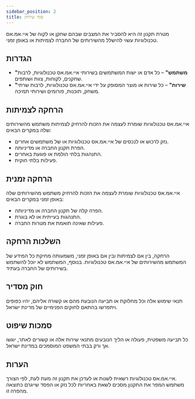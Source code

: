 ```yaml
---
sidebar_position: 2
title: סוף שירות
---
```


מטרת תקנון זה היא להסביר את המצבים שבהם שחקן או לקוח של איי.אמ.אס טכנולוגיות עשוי להישלל מהשירותים של החברה לצמיתות או באופן זמני.

## הגדרות
- **"משתמש"** – כל אדם או ישות המשתמשים בשירותי איי.אמ.אס טכנולוגיות, לרבות שחקנים, לקוחות, צוות ושותפים.
- **"שירות"** – כל שירות או מוצר המסופק על ידי איי.אמ.אס טכנולוגיות, לרבות שרתי משחק, תוכנות, פורומים ושירותי תמיכה.

## הרחקה לצמיתות
איי.אמ.אס טכנולוגיות שומרת לעצמה את הזכות להרחיק לצמיתות משתמש מהשירותים שלה במקרים הבאים:
- נזק לרכוש או לנכסים של איי.אמ.אס טכנולוגיות או של משתמשים אחרים.
- הפרת תקנון החברה או מדיניותה.
- התנהגות בלתי הולמת או פוגעת באחרים.
- פעילות בלתי חוקית.

## הרחקה זמנית
איי.אמ.אס טכנולוגיות שומרת לעצמה את הזכות להרחיק משתמש מהשירותים שלה באופן זמני במקרים הבאים:
- הפרה קלה של תקנון החברה או מדיניותה.
- התנהגות בעייתית או לא בוגרת.
- פעילות שאינה תואמת את מטרות החברה.

## השלכות הרחקה
הרחקה, בין אם לצמיתות ובין אם באופן זמני, משמעותה מחיקת כל המידע של המשתמש מהשירותים של איי.אמ.אס טכנולוגיות. בנוסף, המשתמש לא יוכל להשתמש בשירותים של החברה בעתיד.

## חוק מסדיר
תנאי שימוש אלה וכל מחלוקת או תביעה הנובעת מהם או קשורה אליהם, יהיו כפופים ויתפרשו בהתאם לחוקים הפנימיים של מדינת ישראל.

## סמכות שיפוט
כל תביעה משפטית, פעולה או הליך הנובעים מתנאי שירות אלה או קשורים לאתר, יוגשו אך ורק בבתי המשפט המוסמכים במדינת ישראל.

## הערות
איי.אמ.אס טכנולוגיות רשאית לשנות או לעדכן את תקנון זה מעת לעת, לפי הצורך.  
משתמש המפר את התקנון מסכים לשאת באחריות לכל נזק או הפסד שייגרם כתוצאה מהפרה זו.